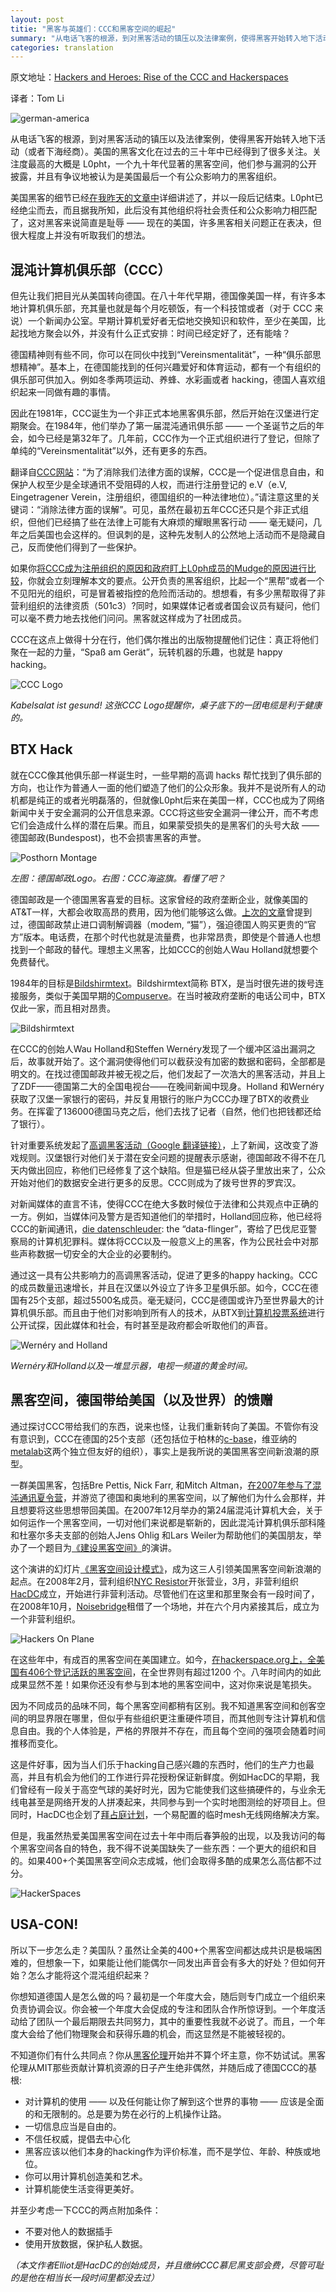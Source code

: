 ```yaml
---
layout: post
titie: "黑客与英雄们：CCC和黑客空间的崛起"
summary: "从电话飞客的根源，到对黑客活动的镇压以及法律案例，使得黑客开始转入地下活动（或者下海经商）。美国的黑客文化在过去的三十年中已经得到了很多关注。细节已经在我昨天的文章中讲述了，并以一段后记结束。但先让我们把目光从美国转向德国。"
categories: translation
---
```


原文地址：[Hackers and Heroes: Rise of the CCC and Hackerspaces](http://hackaday.com/2016/01/12/hackers-and-heroes-rise-of-ccc-and-hackerspaces/)

译者：Tom Li

![german-america](/images/german-america.jpg)

从电话飞客的根源，到对黑客活动的镇压以及法律案例，使得黑客开始转入地下活动（或者下海经商）。美国的黑客文化在过去的三十年中已经得到了很多关注。关注度最高的大概是 L0pht，一个九十年代显著的黑客空间，他们参与漏洞的公开披露，并且有争议地被认为是美国最后一个有公众影响力的黑客组织。

美国黑客的细节已经[在我昨天的文章中](http://hardenedlinux.org/translation/2016/02/12/Hackers-and-heroes-a-tale-of-two-countries.html)详细讲述了，并以一段后记结束。L0pht已经绝尘而去，而且据我所知，此后没有其他组织将社会责任和公众影响力相匹配了，这对黑客来说简直是耻辱 —— 现在的美国，许多黑客相关问题正在表决，但很大程度上并没有听取我们的想法。

## 混沌计算机俱乐部（CCC）

但先让我们把目光从美国转向德国。在八十年代早期，德国像美国一样，有许多本地计算机俱乐部，充其量也就是每个月吃顿饭，有一个科技馆或者（对于 CCC 来说）一个新闻办公室。早期计算机爱好者无偿地交换知识和软件，至少在美国，比起找地方聚会以外，并没有什么正式安排：时间已经定好了，还有能啥？

德国精神则有些不同，你可以在同伙中找到“Vereinsmentalität”，一种“俱乐部思想精神”。基本上，在德国能找到的任何兴趣爱好和体育运动，都有一个有组织的俱乐部可供加入。例如冬季两项运动、养蜂、水彩画或者 hacking，德国人喜欢组织起来一同做有趣的事情。

因此在1981年，CCC诞生为一个非正式本地黑客俱乐部，然后开始在汉堡进行定期聚会。在1984年，他们举办了第一届混沌通讯俱乐部 —— 一个圣诞节之后的年会，如今已经是第32年了。几年前，CCC作为一个正式组织进行了登记，但除了单纯的“Vereinsmentalität”以外，还有更多的东西。

翻译自[CCC网站](http://www.ccc.de/de/club)：“为了消除我们法律方面的误解，CCC是一个促进信息自由，和保护人权至少是全球通讯不受阻碍的人权，而进行注册登记的 e.V（e.V, Eingetragener Verein，注册组织，德国组织的一种法律地位）。”请注意这里的关键词：“消除法律方面的误解”。可见，虽然在最初五年CCC还只是个非正式组织，但他们已经搞了些在法律上可能有大麻烦的耀眼黑客行动 —— 毫无疑问，几年之后美国也会这样的。但讽刺的是，这种先发制人的公然地上活动而不是隐藏自己，反而使他们得到了一些保护。

如果你[将CCC成为注册组织的原因和政府盯上L0ph成员的Mudge的原因进行比较](http://www.ccc.de/de/club)，你就会立刻理解本文的要点。公开负责的黑客组织，比起一个“黑帮”或者一个不见阳光的组织，可是冒着被指控的危险而活动的。想想看，有多少黑帮取得了非营利组织的法律资质（501c3）?同时，如果媒体记者或者国会议员有疑问，他们可以毫不费力地去找他们问问。黑客就这样成为了社团成员。

CCC在这点上做得十分在行，他们偶尔推出的出版物提醒他们记住：真正将他们聚在一起的力量，“Spaß am Gerät”，玩转机器的乐趣，也就是 happy hacking。

![CCC Logo](/images/logo_ccc.png)

*Kabelsalat ist gesund! 这张CCC Logo提醒你，桌子底下的一团电缆是利于健康的。*

## BTX Hack

就在CCC像其他俱乐部一样诞生时，一些早期的高调 hacks 帮忙找到了俱乐部的方向，也让作为普通人一面的他们塑造了他们的公众形象。我并不是说所有人的动机都是纯正的或者光明磊落的，但就像L0pht后来在美国一样，CCC也成为了网络新闻中关于安全漏洞的公开信息来源。CCC将这些安全漏洞一律公开，而不考虑它们会造成什么样的潜在后果。而且，如果蒙受损失的是黑客们的头号大敌 —— 德国邮政(Bundespost)，也不会损害黑客的声誉。

![Posthorn Montage](images/posthorn_montage.png)

*左图：德国邮政Logo。右图：CCC海盗旗。看懂了吧？*

德国邮政是一个德国黑客喜爱的目标。这家曾经的政府垄断企业，就像美国的AT&T一样，大都会收取高昂的费用，因为他们能够这么做。[上次的文章](http://hackaday.com/2016/01/11/hackers-and-heroes-a-tale-of-two-countries/#hacking-on-the-phone)曾提到过，德国邮政禁止进口调制解调器（modem, “猫”），强迫德国人购买更贵的“官方”版本。电话费，在那个时代也就是流量费，也非常昂贵，即使是个普通人也想找到一个邮政的替代。理想主义黑客，比如CCC的创始人Wau Holland就想要个免费替代。

1984年的目标是[Bildshirmtext](https://en.wikipedia.org/wiki/Bildschirmtext)。Bildshirmtext简称 BTX，是当时很先进的拨号连接服务，类似于美国早期的[Compuserve](https://en.wikipedia.org/wiki/CompuServe)。在当时被政府垄断的电话公司中，BTX仅此一家，而且相对昂贵。

![Bildshirmtext](/images/btx1.jpg)

在CCC的创始人Wau Holland和Steffen Wernéry发现了一个缓冲区溢出漏洞之后，故事就开始了。这个漏洞使得他们可以截获没有加密的数据和密码，全部都是明文的。在找过德国邮政并被无视之后，他们发起了一次浩大的黑客活动，并且上了ZDF——德国第二大的全国电视台——在晚间新闻中现身。Holland 和Wernéry获取了汉堡一家银行的密码，并反复用银行的账户为CCC办理了BTX的收费业务。在挥霍了136000德国马克之后，他们去找了记者（自然，他们也把钱都还给了银行）。

针对重要系统发起了[高调黑客活动](http://www.spiegel.de/einestages/btx-hack-1984-angriff-der-ccc-hacker-gegen-die-bundespost-a-1002443.html)[（Google 翻译链接）](https://translate.google.com/translate?sl=auto&tl=en&js=y&prev=_t&hl=en&ie=UTF-8&u=http%3A%2F%2Fwww.spiegel.de%2Feinestages%2Fbtx-hack-1984-angriff-der-ccc-hacker-gegen-die-bundespost-a-1002443.html&edit-text=&act=url])，上了新闻，这改变了游戏规则。汉堡银行对他们关于潜在安全问题的提醒表示感谢，德国邮政不得不在几天内做出回应，称他们已经修复了这个缺陷。但是猫已经从袋子里放出来了，公众开始对他们的数据安全进行更多的反思。CCC则成为了拨号世界的罗宾汉。

对新闻媒体的直言不讳，使得CCC在绝大多数时候位于法律和公共观点中正确的一方。例如，当媒体问及警方是否知道他们的举措时，Holland回应称，他已经将CCC的新闻通讯，[die datenschleuder](http://ds.ccc.de/download.html): the “data-flinger”，寄给了巴伐尼亚警察局的计算机犯罪科。媒体将CCC以及一般意义上的黑客，作为公民社会中对那些声称数据一切安全的大企业的必要制约。

通过这一具有公共影响力的高调黑客活动，促进了更多的happy hacking。CCC的成员数量迅速增长，并且在汉堡以外设立了许多卫星俱乐部。如今，CCC在德国有25个支部，超过5500名成员。毫无疑问，CCC是德国或许乃至世界最大的计算机俱乐部。而且由于他们对影响到所有人的技术，从BTX到[计算机投票系统](http://www.ccc.de/en/updates/2009/wahlcomputer-urteil-bverfg)进行公开试探，因此媒体和社会，有时甚至是政府都会听取他们的声音。

![Wernéry and Holland](/images/ccc_holland-shot0002.jpg)

*Wernéry和Holland以及一堆显示器，电视一频道的黄金时间。* 


## 黑客空间，德国带给美国（以及世界）的馈赠

通过探讨CCC带给我们的东西，说来也怪，让我们重新转向了美国。不管你有没有意识到，CCC在德国的25个支部（还包括位于柏林的[c-base](http://c-base.org/)，维亚纳的[metalab](https://metalab.at/)这两个独立但友好的组织），事实上是我所说的美国黑客空间新浪潮的原型。

一群美国黑客，包括Bre Pettis, Nick Farr, 和Mitch Altman，[在2007年参与了混沌通讯夏令营](http://www.wired.com/2007/08/us-hackers-moun/)，并游览了德国和奥地利的黑客空间，以了解他们为什么会那样，并且想要将这些思想带回美国。在2007年12月举办的第24届混沌计算机大会，关于如何运作一个黑客空间，一切对他们来说都是崭新的，因此混沌计算机俱乐部科隆和杜塞尔多夫支部的创始人Jens Ohlig 和Lars Weiler为帮助他们的美国朋友，举办了一个题目为[《建设黑客空间》](https://www.youtube.com/watch?v=8lywXCZogsg)的演讲。

这个演讲的幻灯片[《黑客空间设计模式》](http://events.ccc.de/congress/2007/Fahrplan/attachments/1003_Building%20a%20Hacker%20Space.pdf)，成为这三人引领美国黑客空间新浪潮的起点。在2008年2月，营利组织[NYC Resistor](http://www.nycresistor.com/)开张营业，3月，非营利组织[HacDC](http://www.hacdc.org/)成立，开始进行非营利活动。尽管他们在这里和那里聚会有一段时间了，在2008年10月，[Noisebridge](https://www.noisebridge.net/)租借了一个场地，并在六个月内紧接其后，成立为一个非营利组织。

![Hackers On Plane](hackersonaplane2.jpg)

在这些年中，有成百的黑客空间在美国建立。如今，[在hackerspace.org上，全美国有406个登记活跃的黑客空间](https://wiki.hackerspaces.org/w/index.php?title=Special:Ask&offset=0&limit=500&q=[[Category%3AHackerspace]]+[[country%3A%3AUnited+States+of+America]]+[[hackerspace+status%3A%3Aactive]]&p=format%3Dul%2Fdefault%3D-27-27There-20is-20no-20known-20hackerspace-20in-20this-20country.-27-27&po=%3FCity%0A%3FState%0A%3FWebsite%0A%3FResidencies%0A&sort=Last+Updated)，在全世界则有超过1200 个。八年时间内的如此成果显然不差！如果你还没有参与到本地的黑客空间中，这对你来说是笔损失。

因为不同成员的品味不同，每个黑客空间都稍有区别。我不知道黑客空间和创客空间的明显界限在哪里，但似乎有些组织更注重硬件项目，而其他则专注计算机和信息自由。我的个人体验是，严格的界限并不存在，而且每个空间的强项会随着时间推移而变化。

这是件好事，因为当人们乐于hacking自己感兴趣的东西时，他们的生产力也最高，并且有机会为他们的工作进行异花授粉保证新鲜度。例如HacDC的早期，我们曾经有一段关于高空气球的美好时光，因为它能使我们这些搞硬件的，与业余无线电甚至是网络开发的人拼凑起来，共同参与到一个实时地图测绘的好项目上。但同时，HacDC也企划了[拜占庭计划](http://project-byzantium.org/)，一个易配置的临时mesh无线网络解决方案。

但是，我虽然热爱美国黑客空间在过去十年中雨后春笋般的出现，以及我访问的每个黑客空间各自的特色，我不得不说美国缺失了一些东西：一个更大的组织和目的。如果400+个美国黑客空间众志成城，他们会取得多酷的成果怎么高估都不过分。

![HackerSpaces](800px-hackerspacesteedesign.jpg)


## USA-CON!

所以下一步怎么走？美国队？虽然让全美的400+个黑客空间都达成共识是极端困难的，但想象一下，如果能让他们能偶尔一同发出声音会有多大的好处？但如何开始？怎么才能将这个混沌组织起来？

你想知道德国人是怎么做的吗？最初是一个年度大会，随后则专门成立一个组织来负责协调会议。你会被一个年度大会促成的专注和团队合作所惊讶到。一个年度活动给了团队一个最后期限去共同努力，其中的重要性我就不必说了。而且，一个年度大会给了他们物理聚会和获得乐趣的机会，而这显然是不能被轻视的。

不知道你们有什么共同点？你从[黑客伦理](https://en.wikipedia.org/wiki/Hacker_Ethic)开始并不算个坏主意，你不妨试试。黑客伦理从MIT那些贡献计算机资源的日子产生绝非偶然，并随后成了德国CCC的基根:

*	对计算机的使用 —— 以及任何能让你了解到这个世界的事物 —— 应该是全面的和无限制的。总是要为势在必行的上机操作让路。
*	一切信息应当是自由的。
*	不信任权威，提倡去中心化
*	黑客应该以他们本身的hacking作为评价标准，而不是学位、年龄、种族或地位。
*	你可以用计算机创造美和艺术。
*	计算机能使生活变得更美好。

并至少考虑一下CCC的两点附加条件：

*	不要对他人的数据插手
*	使用开放数据，保护私人数据。

*（本文作者Elliot是HacDC的创始成员，并且缴纳CCC慕尼黑支部会费，尽管可耻的是他在相当长一段时间里都没去过）*
